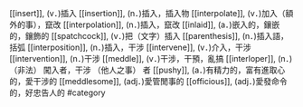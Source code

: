 [[insert]], (v．)插入 
[[insertion]], (n．)插入，插入物 
[[interpolate]], (v．)加入（額外的事），竄改 
[[interpolation]], (n．)插入，竄改 
[[inlaid]], (a．)嵌入的，鑲嵌的，鑲飾的 
[[spatchcock]], (v．)把（文字）插入 
[[parenthesis]], (n．)插入語，括弧 
[[interposition]], (n．)插入，干涉 
[[intervene]], (v．)介入，干涉 
[[intervention]], (n．)干涉 
[[meddle]], (v．)干涉，干預，亂搞 
[[interloper]], (n．)（非法） 闖入者，干涉 （他人之事） 者 
[[pushy]], (a．)有精力的，富有進取心的，愛干涉的 
[[meddlesome]], (adj．)愛管閒事的 
[[officious]], (adj．)愛發命令的，好忠告人的 
#category

